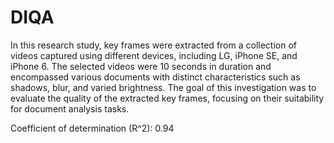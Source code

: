# DIQA


In this research study, key frames were extracted from a collection of videos captured using different devices, including LG, iPhone SE, and iPhone 6. The selected videos were 10 seconds in duration and encompassed various documents with distinct characteristics such as shadows, blur, and varied brightness. The goal of this investigation was to evaluate the quality of the extracted key frames, focusing on their suitability for document analysis tasks.

Coefficient of determination (R^2): 0.94



